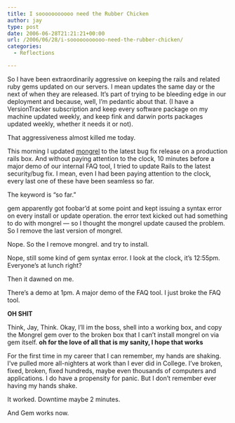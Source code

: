 ```yaml
---
title: I sooooooooooo need the Rubber Chicken
author: jay
type: post
date: 2006-06-28T21:21:21+00:00
url: /2006/06/28/i-sooooooooooo-need-the-rubber-chicken/
categories:
  - Reflections

---
```

So I have been extraordinarily aggressive on keeping the rails and related ruby gems updated on our servers. I mean updates the same day or the next of when they are released. It’s part of trying to be bleeding edge in our deployment and because, well, I’m pedantic about that. (I have a VersionTracker subscription and keep every software package on my machine updated weekly, and keep fink and darwin ports packages updated weekly, whether it needs it or not).

That aggressiveness almost killed me today.

This morning I updated [mongrel][1] to the latest bug fix release on a production rails box. And without paying attention to the clock, 10 minutes before a major demo of our internal FAQ tool, I tried to update Rails to the latest security/bug fix. I mean, even I had been paying attention to the clock, every last one of these have been seamless so far.

The keyword is “so far.”

gem apparently got foobar’d at some point and kept issuing a syntax error on every install or update operation. the error text kicked out had something to do with mongrel — so I thought the mongrel update caused the problem. So I remove the last version of mongrel.

Nope. So the I remove mongrel. and try to install.

Nope, still some kind of gem syntax error. I look at the clock, it’s 12:55pm. Everyone’s at lunch right?

Then it dawned on me.

There’s a demo at 1pm. A major demo of the FAQ tool. I just broke the FAQ tool.

**OH SHIT**

Think, Jay, Think. Okay, I’ll im the boss, shell into a working box, and copy the Mongrel gem over to the broken box that I can’t install mongrel on via gem itself. **oh for the love of all that is my sanity, I hope that works**

For the first time in my career that I can remember, my hands are shaking. I’ve pulled more all-nighters at work than I ever did in College. I’ve broken, fixed, broken, fixed hundreds, maybe even thousands of computers and applications. I do have a propensity for panic. But I don’t remember ever having my hands shake.

It worked. Downtime maybe 2 minutes.

And Gem works now.

 [1]: http://mongrel.rubyforge.org/